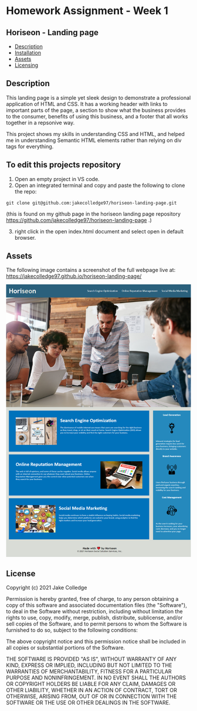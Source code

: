 # Homework Assignment - Week 1

## Horiseon - Landing page 

- [Description](#Description)
- [Installation](#To-edit-this-projects-repository)
- [Assets](#Assets)
- [Licensing](#License)

## Description

This landing page is a simple yet sleek design to demonstrate a professional application of HTML and CSS. It has a working header with links to important parts of the page, a section to show what the business provides to the consumer, benefits of using this business, and a footer that all works together in a repsonive way. 

This project shows my skills in understanding CSS and HTML, and helped me in understanding Semantic HTML elements rather than relying on div tags for everything.

## To edit this projects repository

1. Open an empty project in VS code.
2. Open an integrated terminal and copy and paste the following to clone the repo:
```
git clone git@github.com:jakecolledge97/horiseon-landing-page.git
```
(this is found on my github page in the horiseon landing page repository https://github.com/jakecolledge97/horiseon-landing-page .)

3. right click in the open index.html document and select open in default browser.
## Assets

The following image contains a screenshot of the full webpage live at: https://jakecolledge97.github.io/horiseon-landing-page/

![Horiseon full page screenshot](jakecolledge97.github.io_horiseon-landing-page_.png)


## License 

Copyright (c) 2021 Jake Colledge

Permission is hereby granted, free of charge, to any person obtaining a copy
of this software and associated documentation files (the "Software"), to deal
in the Software without restriction, including without limitation the rights
to use, copy, modify, merge, publish, distribute, sublicense, and/or sell
copies of the Software, and to permit persons to whom the Software is
furnished to do so, subject to the following conditions:

The above copyright notice and this permission notice shall be included in all
copies or substantial portions of the Software.

THE SOFTWARE IS PROVIDED "AS IS", WITHOUT WARRANTY OF ANY KIND, EXPRESS OR
IMPLIED, INCLUDING BUT NOT LIMITED TO THE WARRANTIES OF MERCHANTABILITY,
FITNESS FOR A PARTICULAR PURPOSE AND NONINFRINGEMENT. IN NO EVENT SHALL THE
AUTHORS OR COPYRIGHT HOLDERS BE LIABLE FOR ANY CLAIM, DAMAGES OR OTHER
LIABILITY, WHETHER IN AN ACTION OF CONTRACT, TORT OR OTHERWISE, ARISING FROM,
OUT OF OR IN CONNECTION WITH THE SOFTWARE OR THE USE OR OTHER DEALINGS IN THE
SOFTWARE.